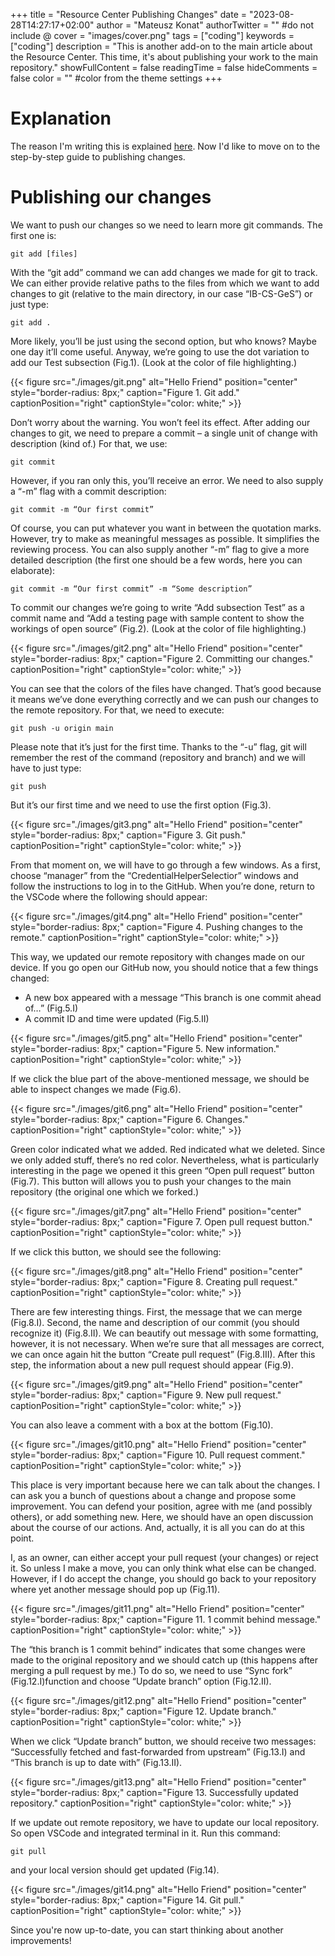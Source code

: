 +++
title = "Resource Center Publishing Changes"
date = "2023-08-28T14:27:17+02:00"
author = "Mateusz Konat"
authorTwitter = "" #do not include @
cover = "images/cover.png"
tags = ["coding"]
keywords = ["coding"]
description = "This is another add-on to the main article about the Resource Center. This time, it's about publishing your work to the main repository."
showFullContent = false
readingTime = false
hideComments = false
color = "" #color from the theme settings
+++

# Explanation
The reason I'm writing this is explained [here](/portfolio/posts/resource-center-environment-preparation). Now I'd like to move on to the step-by-step guide to publishing changes.

# Publishing our changes
We want to push our changes so we need to learn more git commands. The first one is:

```console
git add [files]
```

With the “git add” command we can add changes we made for git to track. We can either provide relative paths to the files from which we want to add changes to git (relative to the main directory, in our case “IB-CS-GeS”) or just type:

```console
git add .
```

More likely, you’ll be just using the second option, but who knows? Maybe one day it’ll come useful. Anyway, we’re going to use the dot variation to add our Test subsection (Fig.1). (Look at the color of file highlighting.)

{{< figure src="./images/git.png" alt="Hello Friend" position="center" style="border-radius: 8px;" caption="Figure 1. Git add." captionPosition="right" captionStyle="color: white;" >}}

Don’t worry about the warning. You won’t feel its effect. After adding our changes to git, we need to prepare a commit – a single unit of change with description (kind of.) For that, we use:

```console
git commit
```

However, if you ran only this, you’ll receive an error. We need to also supply a “-m” flag with a commit description:

```console
git commit -m “Our first commit”
```

Of course, you can put whatever you want in between the quotation marks. However, try to make as meaningful messages as possible. It simplifies the reviewing process. You can also supply another “-m” flag to give a more detailed description (the first one should be a few words, here you can elaborate):

```console
git commit -m “Our first commit” -m “Some description”
```

To commit our changes we’re going to write “Add subsection Test” as a commit name and “Add a testing page with sample content to show the workings of open source” (Fig.2). (Look at the color of file highlighting.)

{{< figure src="./images/git2.png" alt="Hello Friend" position="center" style="border-radius: 8px;" caption="Figure 2. Committing our changes." captionPosition="right" captionStyle="color: white;" >}}

You can see that the colors of the files have changed. That’s good because it means we’ve done everything correctly and we can push our changes to the remote repository. For that, we need to execute:

```console
git push -u origin main
```

Please note that it’s just for the first time. Thanks to the “-u” flag, git will remember the rest of the command (repository and branch) and we will have to just type:

```console
git push
```

But it’s our first time and we need to use the first option (Fig.3).

{{< figure src="./images/git3.png" alt="Hello Friend" position="center" style="border-radius: 8px;" caption="Figure 3. Git push." captionPosition="right" captionStyle="color: white;" >}}

From that moment on, we will have to go through a few windows. As a first, choose “manager” from the “CredentialHelperSelectior” windows and follow the instructions to log in to the GitHub.
When you’re done, return to the VSCode where the following should appear:
 
{{< figure src="./images/git4.png" alt="Hello Friend" position="center" style="border-radius: 8px;" caption="Figure 4. Pushing changes to the remote." captionPosition="right" captionStyle="color: white;" >}}

This way, we updated our remote repository with changes made on our device. If you go open our GitHub now, you should notice that a few things changed:
- A new box appeared with a message “This branch is one commit ahead of…” (Fig.5.I)
- A commit ID and time were updated (Fig.5.II)
 
{{< figure src="./images/git5.png" alt="Hello Friend" position="center" style="border-radius: 8px;" caption="Figure 5. New information." captionPosition="right" captionStyle="color: white;" >}}

If we click the blue part of the above-mentioned message, we should be able to inspect changes we made (Fig.6).
 
{{< figure src="./images/git6.png" alt="Hello Friend" position="center" style="border-radius: 8px;" caption="Figure 6. Changes." captionPosition="right" captionStyle="color: white;" >}}

Green color indicated what we added. Red indicated what we deleted. Since we only added stuff, there’s no red color. Nevertheless, what is particularly interesting in the page we opened it this green “Open pull request” button (Fig.7). This button will allows you to push your changes to the main repository (the original one which we forked.)

{{< figure src="./images/git7.png" alt="Hello Friend" position="center" style="border-radius: 8px;" caption="Figure 7. Open pull request button." captionPosition="right" captionStyle="color: white;" >}}

If we click this button, we should see the following:
 
{{< figure src="./images/git8.png" alt="Hello Friend" position="center" style="border-radius: 8px;" caption="Figure 8. Creating pull request." captionPosition="right" captionStyle="color: white;" >}}

There are few interesting things. First, the message that we can merge (Fig.8.I). Second, the name and description of our commit (you should recognize it) (Fig.8.II). We can beautify out message with some formatting, however, it is not necessary. When we’re sure that all messages are correct, we can once again hit the button “Create pull request” (Fig.8.III). After this step, the information about a new pull request should appear (Fig.9).

{{< figure src="./images/git9.png" alt="Hello Friend" position="center" style="border-radius: 8px;" caption="Figure 9. New pull request." captionPosition="right" captionStyle="color: white;" >}}

You can also leave a comment with a box at the bottom (Fig.10).

{{< figure src="./images/git10.png" alt="Hello Friend" position="center" style="border-radius: 8px;" caption="Figure 10. Pull request comment." captionPosition="right" captionStyle="color: white;" >}}

This place is very important because here we can talk about the changes. I can ask you a bunch of questions about a change and propose some improvement. You can defend your position, agree with me (and possibly others), or add something new. Here, we should have an open discussion about the course of our actions. And, actually, it is all you can do at this point.

I, as an owner, can either accept your pull request (your changes) or reject it. So unless I make a move, you can only think what else can be changed. However, if I do accept the change, you should go back to your repository where yet another message should pop up (Fig.11).
 
{{< figure src="./images/git11.png" alt="Hello Friend" position="center" style="border-radius: 8px;" caption="Figure 11. 1 commit behind message." captionPosition="right" captionStyle="color: white;" >}}

The “this branch is 1 commit behind” indicates that some changes were made to the original repository and we should catch up (this happens after merging a pull request by me.) To do so, we need to use “Sync fork” (Fig.12.I)function and choose “Update branch” option (Fig.12.II).
 
{{< figure src="./images/git12.png" alt="Hello Friend" position="center" style="border-radius: 8px;" caption="Figure 12. Update branch." captionPosition="right" captionStyle="color: white;" >}}

When we click “Update branch” button, we should receive two messages: “Successfully fetched and fast-forwarded from upstream” (Fig.13.I) and “This branch is up to date with” (Fig.13.II).
 
{{< figure src="./images/git13.png" alt="Hello Friend" position="center" style="border-radius: 8px;" caption="Figure 13. Successfully updated repository." captionPosition="right" captionStyle="color: white;" >}}

If we update out remote repository, we have to update our local repository. So open VSCode and integrated terminal in it. Run this command:

```console
git pull
```

and your local version should get updated (Fig.14).

{{< figure src="./images/git14.png" alt="Hello Friend" position="center" style="border-radius: 8px;" caption="Figure 14. Git pull." captionPosition="right" captionStyle="color: white;" >}}

Since you're now up-to-date, you can start thinking about another improvements!

